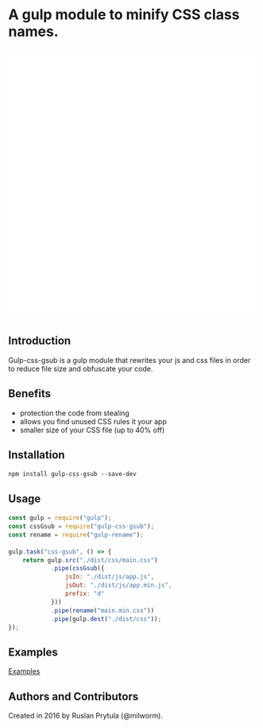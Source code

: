 # A gulp module to minify CSS class names.

![Demo](https://raw.githubusercontent.com/milworm/gulp-css-gsub/master/demo.gif)

## Introduction
Gulp-css-gsub is a gulp module that rewrites your js and css files in order to reduce file size and obfuscate your code.

## Benefits
- protection the code from stealing
- allows you find unused CSS rules it your app
- smaller size of your CSS file (up to 40% off)

## Installation
    npm install gulp-css-gsub --save-dev

## Usage
```javascript
const gulp = require("gulp");
const cssGsub = require("gulp-css-gsub");
const rename = require("gulp-rename");

gulp.task("css-gsub", () => {
    return gulp.src("./dist/css/main.css")
            .pipe(cssGsub({ 
                jsIn: "./dist/js/app.js", 
                jsOut: "./dist/js/app.min.js",
                prefix: "d"
            }))
            .pipe(rename("main.min.css"))
            .pipe(gulp.dest("./dist/css"));
});
```

## Examples
[Examples](http://milworm.github.io/gulp-css-gsub/demo/index.min.html)

## Authors and Contributors
Created in 2016 by Ruslan Prytula (@milworm).
